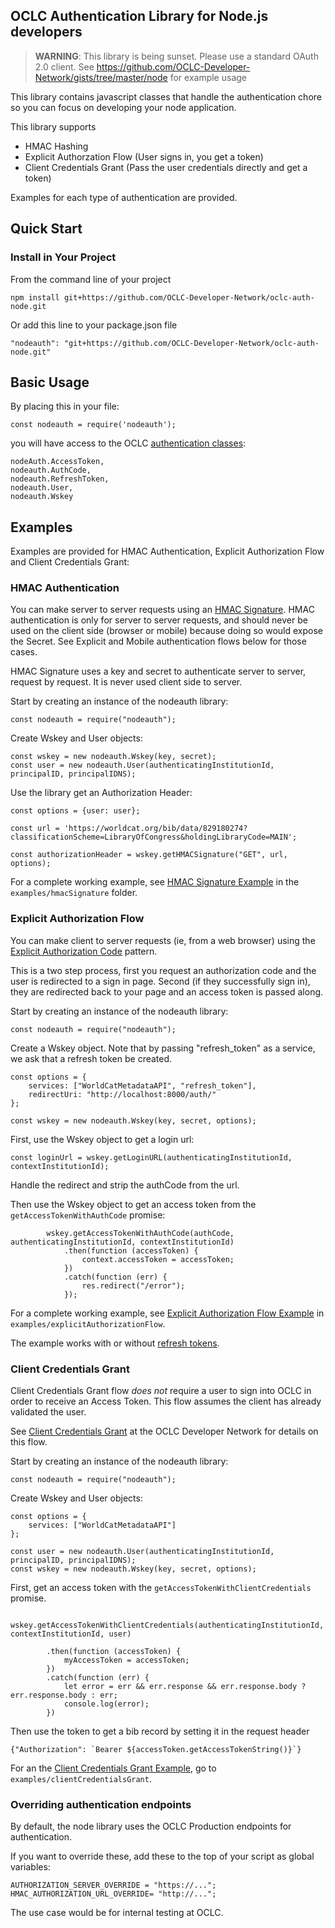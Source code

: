 ## OCLC Authentication Library for Node.js developers

> **WARNING**: This library is being sunset. Please use a standard OAuth 2.0 client. See https://github.com/OCLC-Developer-Network/gists/tree/master/node for example usage

This library contains javascript classes that handle the authentication chore so you can focus on developing your node application.

This library supports

* HMAC Hashing
* Explicit Authorzation Flow (User signs in, you get a token)
* Client Credentials Grant (Pass the user credentials directly and get a token)

Examples for each type of authentication are provided.

## Quick Start

### Install in Your Project

From the command line of your project

```
npm install git+https://github.com/OCLC-Developer-Network/oclc-auth-node.git
```

Or add this line to your package.json file

```
"nodeauth": "git+https://github.com/OCLC-Developer-Network/oclc-auth-node.git"
```

## Basic Usage

By placing this in your file:

```
const nodeauth = require('nodeauth');
```

you will have access to the OCLC [authentication classes](src):

```
nodeAuth.AccessToken,
nodeauth.AuthCode,
nodeauth.RefreshToken,
nodeauth.User,
nodeauth.Wskey
```

## Examples

Examples are provided for HMAC Authentication, Explicit Authorization Flow and Client Credentials Grant:

### HMAC Authentication

You can make server to server requests using an [HMAC Signature](https://www.oclc.org/developer/develop/authentication/hmac-signature.en.html). HMAC authentication is only for server to server requests, and should never be used on the client side (browser or mobile) because doing so would expose the Secret. See Explicit and Mobile authentication flows below for those cases.

HMAC Signature uses a key and secret to authenticate server to server, request by request. It is never used client side to server.

Start by creating an instance of the nodeauth library:

```
const nodeauth = require("nodeauth");
```

Create Wskey and User objects:

```
const wskey = new nodeauth.Wskey(key, secret);
const user = new nodeauth.User(authenticatingInstitutionId, principalID, principalIDNS);
```

Use the library get an Authorization Header:

```
const options = {user: user};

const url = 'https://worldcat.org/bib/data/829180274?classificationScheme=LibraryOfCongress&holdingLibraryCode=MAIN';

const authorizationHeader = wskey.getHMACSignature("GET", url, options);
```

For a complete working example, see [HMAC Signature Example](examples/hmacSignature/README.md) in the  ```examples/hmacSignature``` folder.

### Explicit Authorization Flow

You can make client to server requests (ie, from a web browser) using the [Explicit Authorization Code](https://www.oclc.org/developer/develop/authentication/access-tokens/explicit-authorization-code.en.html) pattern.

This is a two step process, first you request an authorization code and the user is redirected to a sign in page. Second (if they successfully sign in), they are redirected back to your page and an access token is passed along.

Start by creating an instance of the nodeauth library:

```
const nodeauth = require("nodeauth");
```

Create a Wskey object. Note that by passing "refresh_token" as a service, we ask that a refresh token be created.

```
const options = {
    services: ["WorldCatMetadataAPI", "refresh_token"],
    redirectUri: "http://localhost:8000/auth/"
};

const wskey = new nodeauth.Wskey(key, secret, options);
```

First, use the Wskey object to get a login url:

```
const loginUrl = wskey.getLoginURL(authenticatingInstitutionId, contextInstitutionId);
```

Handle the redirect and strip the authCode from the url.

Then use the Wskey object to get an access token from the ```getAccessTokenWithAuthCode``` promise:

```
        wskey.getAccessTokenWithAuthCode(authCode, authenticatingInstitutionId, contextInstitutionId)
            .then(function (accessToken) {
                context.accessToken = accessToken;
            })
            .catch(function (err) {
                res.redirect("/error");
            });
```


For a complete working example, see [Explicit Authorization Flow Example](examples/explicitAuthorizationFlow/README.md) in ```examples/explicitAuthorizationFlow```.

The example works with or without [refresh tokens](https://www.oclc.org/developer/develop/authentication/access-tokens/refresh-token.en.html).

### Client Credentials Grant

Client Credentials Grant flow *does not* require a user to sign into OCLC in order to receive an Access Token. This flow assumes the client has already validated the user.

See [Client Credentials Grant](https://www.oclc.org/developer/develop/authentication/access-tokens/client-credentials-grant.en.html) at the OCLC Developer Network for details on this flow.

Start by creating an instance of the nodeauth library:

```
const nodeauth = require("nodeauth");
```

Create Wskey and User objects:

```
const options = {
    services: ["WorldCatMetadataAPI"]
};

const user = new nodeauth.User(authenticatingInstitutionId, principalID, principalIDNS);
const wskey = new nodeauth.Wskey(key, secret, options);
```

First, get an access token with the ```getAccessTokenWithClientCredentials``` promise.

```
    wskey.getAccessTokenWithClientCredentials(authenticatingInstitutionId, contextInstitutionId, user)

        .then(function (accessToken) {
            myAccessToken = accessToken;
        })
        .catch(function (err) {
            let error = err && err.response && err.response.body ? err.response.body : err;
            console.log(error);
        })
```

Then use the token to get a bib record by setting it in the request header

```
{"Authorization": `Bearer ${accessToken.getAccessTokenString()}`}
```

For an the [Client Credentials Grant Example](examples/clientCredentialsGrant/README.md), go to ```examples/clientCredentialsGrant```.

### Overriding authentication endpoints

By default, the node library uses the OCLC Production endpoints for authentication.

If you want to override these, add these to the top of your script as global variables:

```
AUTHORIZATION_SERVER_OVERRIDE = "https://...";
HMAC_AUTHORIZATION_URL_OVERRIDE= "http://...";
```

The use case would be for internal testing at OCLC.
